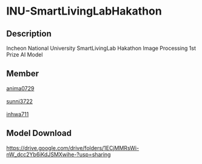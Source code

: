 # INU-SmartLivingLabHakathon

## Description
Incheon National University SmartLivingLab Hakathon Image Processing 1st Prize AI Model

## Member
[anima0729](https://github.com/anima0729)
<br><br>
[sunni3722](https://github.com/sunni3722)
<br><br>
[inhwa711](https://github.com/Inhwa711)

## Model Download

https://drive.google.com/drive/folders/1ECjMMRsWi-nW_dcc2Yb6iKdJSMXwihe-?usp=sharing
